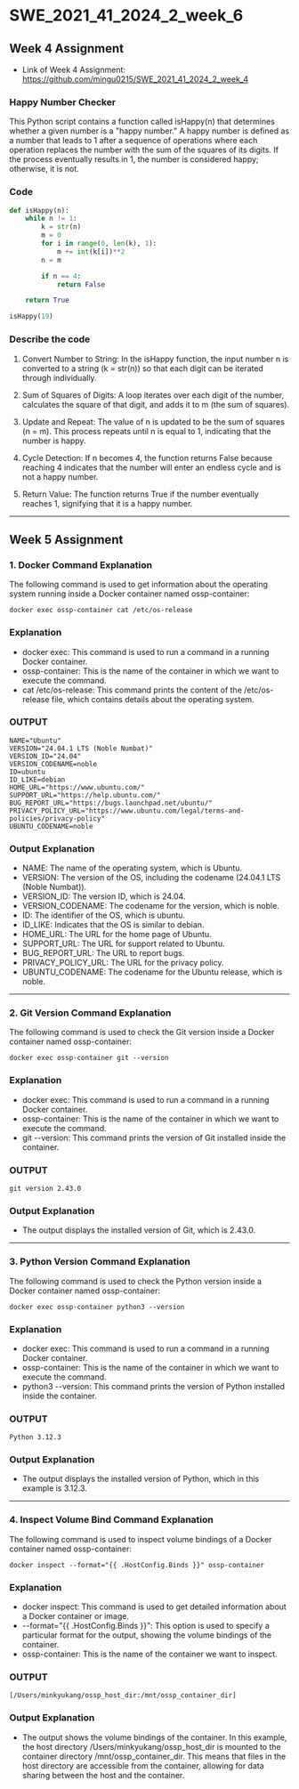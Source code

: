 # SWE_2021_41_2024_2_week_6
## Week 4 Assignment
- Link of Week 4 Assignment: https://github.com/mingu0215/SWE_2021_41_2024_2_week_4

### Happy Number Checker

This Python script contains a function called isHappy(n) that determines whether a given number is a "happy number." A happy number is defined as a number that leads to 1 after a sequence of operations where each operation replaces the number with the sum of the squares of its digits. If the process eventually results in 1, the number is considered happy; otherwise, it is not.

### Code
```python
def isHappy(n):
    while n != 1:
        k = str(n)
        m = 0
        for i in range(0, len(k), 1):
            m += int(k[i])**2
        n = m

        if n == 4:
            return False

    return True

isHappy(19)
```
### Describe the code
1. Convert Number to String: In the isHappy function, the input number n is converted to a string (k = str(n)) so that each digit can be iterated through individually.

2. Sum of Squares of Digits: A loop iterates over each digit of the number, calculates the square of that digit, and adds it to m (the sum of squares).

3. Update and Repeat: The value of n is updated to be the sum of squares (n = m). This process repeats until n is equal to 1, indicating that the number is happy.

4. Cycle Detection: If n becomes 4, the function returns False because reaching 4 indicates that the number will enter an endless cycle and is not a happy number.

5. Return Value: The function returns True if the number eventually reaches 1, signifying that it is a happy number.  


***


## Week 5 Assignment  

### 1. Docker Command Explanation
The following command is used to get information about the operating system running inside a Docker container named ossp-container:
```
docker exec ossp-container cat /etc/os-release
```
### Explanation
- docker exec: This command is used to run a command in a running Docker container.
- ossp-container: This is the name of the container in which we want to execute the command.
- cat /etc/os-release: This command prints the content of the /etc/os-release file, which contains details about the operating system.

### OUTPUT
```
NAME="Ubuntu"
VERSION="24.04.1 LTS (Noble Numbat)"
VERSION_ID="24.04"
VERSION_CODENAME=noble
ID=ubuntu
ID_LIKE=debian
HOME_URL="https://www.ubuntu.com/"
SUPPORT_URL="https://help.ubuntu.com/"
BUG_REPORT_URL="https://bugs.launchpad.net/ubuntu/"
PRIVACY_POLICY_URL="https://www.ubuntu.com/legal/terms-and-policies/privacy-policy"
UBUNTU_CODENAME=noble
```
### Output Explanation
- NAME: The name of the operating system, which is Ubuntu.
- VERSION: The version of the OS, including the codename (24.04.1 LTS (Noble Numbat)).
- VERSION_ID: The version ID, which is 24.04.
- VERSION_CODENAME: The codename for the version, which is noble.
- ID: The identifier of the OS, which is ubuntu.
- ID_LIKE: Indicates that the OS is similar to debian.
- HOME_URL: The URL for the home page of Ubuntu.
- SUPPORT_URL: The URL for support related to Ubuntu.
- BUG_REPORT_URL: The URL to report bugs.
- PRIVACY_POLICY_URL: The URL for the privacy policy.
- UBUNTU_CODENAME: The codename for the Ubuntu release, which is noble.  

---
### 2. Git Version Command Explanation
The following command is used to check the Git version inside a Docker container named ossp-container:
```
docker exec ossp-container git --version
```
### Explanation
- docker exec: This command is used to run a command in a running Docker container.
- ossp-container: This is the name of the container in which we want to execute the command.
- git --version: This command prints the version of Git installed inside the container.

### OUTPUT
```
git version 2.43.0
```
### Output Explanation
- The output displays the installed version of Git, which is 2.43.0.  

---
### 3. Python Version Command Explanation
The following command is used to check the Python version inside a Docker container named ossp-container:
```
docker exec ossp-container python3 --version
```
### Explanation
- docker exec: This command is used to run a command in a running Docker container.
- ossp-container: This is the name of the container in which we want to execute the command.
- python3 --version: This command prints the version of Python installed inside the container.

### OUTPUT
```
Python 3.12.3
```
### Output Explanation
- The output displays the installed version of Python, which in this example is 3.12.3.  

---
### 4. Inspect Volume Bind Command Explanation
The following command is used to inspect volume bindings of a Docker container named ossp-container:
```
docker inspect --format="{{ .HostConfig.Binds }}" ossp-container
```
### Explanation
- docker inspect: This command is used to get detailed information about a Docker container or image.
- --format="{{ .HostConfig.Binds }}": This option is used to specify a particular format for the output, showing the volume bindings of the container.
- ossp-container: This is the name of the container we want to inspect.

### OUTPUT
```
[/Users/minkyukang/ossp_host_dir:/mnt/ossp_container_dir]
```
### Output Explanation
- The output shows the volume bindings of the container. In this example, the host directory /Users/minkyukang/ossp_host_dir is mounted to the container directory /mnt/ossp_container_dir. This means that files in the host directory are accessible from the container, allowing for data sharing between the host and the container.





